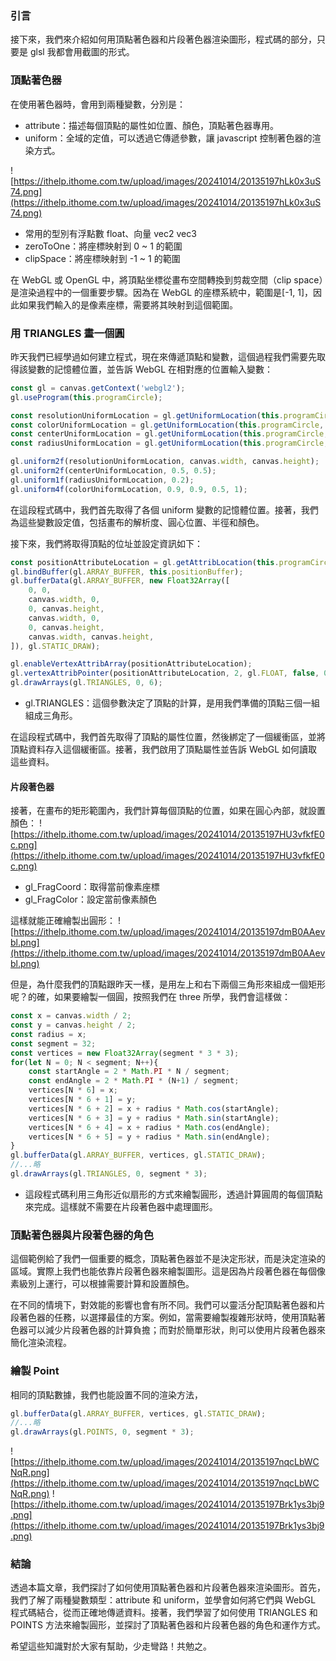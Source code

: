 ### **引言**
接下來，我們來介紹如何用頂點著色器和片段著色器渲染圖形，程式碼的部分，只要是 glsl 我都會用截圖的形式。

### 頂點著色器
在使用著色器時，會用到兩種變數，分別是：
* attribute：描述每個頂點的屬性如位置、顏色，頂點著色器專用。
* uniform：全域的定值，可以透過它傳遞參數，讓 javascript 控制著色器的渲染方式。

![https://ithelp.ithome.com.tw/upload/images/20241014/20135197hLk0x3uS74.png](https://ithelp.ithome.com.tw/upload/images/20241014/20135197hLk0x3uS74.png)
* 常用的型別有浮點數 float、向量 vec2 vec3
* zeroToOne：將座標映射到 0 ~ 1 的範圍
* clipSpace：將座標映射到 -1 ~ 1 的範圍

在 WebGL 或 OpenGL 中，將頂點坐標從畫布空間轉換到剪裁空間（clip space）是渲染過程中的一個重要步驟。因為在 WebGL 的座標系統中，範圍是[-1, 1]，因此如果我們輸入的是像素座標，需要將其映射到這個範圍。

### 用 TRIANGLES 畫一個圓
昨天我們已經學過如何建立程式，現在來傳遞頂點和變數，這個過程我們需要先取得該變數的記憶體位置，並告訴 WebGL 在相對應的位置輸入變數：
```javascript
const gl = canvas.getContext('webgl2');
gl.useProgram(this.programCircle);

const resolutionUniformLocation = gl.getUniformLocation(this.programCircle, "u_resolution");
const colorUniformLocation = gl.getUniformLocation(this.programCircle, "u_color");
const centerUniformLocation = gl.getUniformLocation(this.programCircle, "u_center");
const radiusUniformLocation = gl.getUniformLocation(this.programCircle, "u_radius");

gl.uniform2f(resolutionUniformLocation, canvas.width, canvas.height);
gl.uniform2f(centerUniformLocation, 0.5, 0.5);
gl.uniform1f(radiusUniformLocation, 0.2);
gl.uniform4f(colorUniformLocation, 0.9, 0.9, 0.5, 1);

```
在這段程式碼中，我們首先取得了各個 uniform 變數的記憶體位置。接著，我們為這些變數設定值，包括畫布的解析度、圓心位置、半徑和顏色。

接下來，我們將取得頂點的位址並設定資訊如下：
```javascript
const positionAttributeLocation = gl.getAttribLocation(this.programCircle, "a_position");
gl.bindBuffer(gl.ARRAY_BUFFER, this.positionBuffer);
gl.bufferData(gl.ARRAY_BUFFER, new Float32Array([
    0, 0,
    canvas.width, 0,
    0, canvas.height,
    canvas.width, 0,
    0, canvas.height,
    canvas.width, canvas.height,
]), gl.STATIC_DRAW);

gl.enableVertexAttribArray(positionAttributeLocation);
gl.vertexAttribPointer(positionAttributeLocation, 2, gl.FLOAT, false, 0, 0);
gl.drawArrays(gl.TRIANGLES, 0, 6);
```
* gl.TRIANGLES：這個參數決定了頂點的計算，是用我們準備的頂點三個一組組成三角形。

在這段程式碼中，我們首先取得了頂點的屬性位置，然後綁定了一個緩衝區，並將頂點資料存入這個緩衝區。接著，我們啟用了頂點屬性並告訴 WebGL 如何讀取這些資料。

#### 片段著色器
接著，在畫布的矩形範圍內，我們計算每個頂點的位置，如果在圓心內部，就設置顏色：
![https://ithelp.ithome.com.tw/upload/images/20241014/20135197HU3vfkfE0c.png](https://ithelp.ithome.com.tw/upload/images/20241014/20135197HU3vfkfE0c.png)
* gl_FragCoord：取得當前像素座標
* gl_FragColor：設定當前像素顏色

這樣就能正確繪製出圓形：
![https://ithelp.ithome.com.tw/upload/images/20241014/20135197dmB0AAevbl.png](https://ithelp.ithome.com.tw/upload/images/20241014/20135197dmB0AAevbl.png)

但是，為什麼我們的頂點跟昨天一樣，是用左上和右下兩個三角形來組成一個矩形呢？的確，如果要繪製一個圓，按照我們在 three 所學，我們會這樣做：
```javascript
const x = canvas.width / 2;
const y = canvas.height / 2;
const radius = x;
const segment = 32;
const vertices = new Float32Array(segment * 3 * 3);
for(let N = 0; N < segment; N++){
    const startAngle = 2 * Math.PI * N / segment;
    const endAngle = 2 * Math.PI * (N+1) / segment;
    vertices[N * 6] = x;
    vertices[N * 6 + 1] = y;
    vertices[N * 6 + 2] = x + radius * Math.cos(startAngle);
    vertices[N * 6 + 3] = y + radius * Math.sin(startAngle);
    vertices[N * 6 + 4] = x + radius * Math.cos(endAngle);
    vertices[N * 6 + 5] = y + radius * Math.sin(endAngle);
}
gl.bufferData(gl.ARRAY_BUFFER, vertices, gl.STATIC_DRAW);
//...略
gl.drawArrays(gl.TRIANGLES, 0, segment * 3);
```
* 這段程式碼利用三角形近似扇形的方式來繪製圓形，透過計算圓周的每個頂點來完成。這樣就不需要在片段著色器中處理圖形。

### 頂點著色器與片段著色器的角色
這個範例給了我們一個重要的概念，頂點著色器並不是決定形狀，而是決定渲染的區域。實際上我們也能依靠片段著色器來繪製圖形。這是因為片段著色器在每個像素級別上運行，可以根據需要計算和設置顏色。

在不同的情境下，對效能的影響也會有所不同。我們可以靈活分配頂點著色器和片段著色器的任務，以選擇最佳的方案。例如，當需要繪製複雜形狀時，使用頂點著色器可以減少片段著色器的計算負擔；而對於簡單形狀，則可以使用片段著色器來簡化渲染流程。

### 繪製 Point
相同的頂點數據，我們也能設置不同的渲染方法，
```javascript
gl.bufferData(gl.ARRAY_BUFFER, vertices, gl.STATIC_DRAW);
//...略
gl.drawArrays(gl.POINTS, 0, segment * 3);
```

![https://ithelp.ithome.com.tw/upload/images/20241014/20135197nqcLbWCNqR.png](https://ithelp.ithome.com.tw/upload/images/20241014/20135197nqcLbWCNqR.png)
![https://ithelp.ithome.com.tw/upload/images/20241014/20135197Brk1ys3bj9.png](https://ithelp.ithome.com.tw/upload/images/20241014/20135197Brk1ys3bj9.png)

### **結論**
透過本篇文章，我們探討了如何使用頂點著色器和片段著色器來渲染圖形。首先，我們了解了兩種變數類型：attribute 和 uniform，並學會如何將它們與 WebGL 程式碼結合，從而正確地傳遞資料。接著，我們學習了如何使用 TRIANGLES 和 POINTS 方法來繪製圓形，並探討了頂點著色器和片段著色器的角色和運作方式。

希望這些知識對於大家有幫助，少走彎路！共勉之。